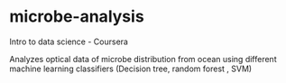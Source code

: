 microbe-analysis
================

Intro to data science - Coursera


Analyzes optical data of microbe distribution from ocean using different machine learning classifiers (Decision tree, random forest , SVM)
